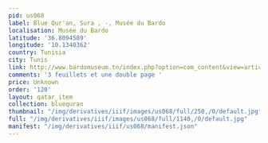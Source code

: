 ```yaml
---
pid: us068
label: Blue Qur'an, Sura , -, Musée du Bardo
localisation: Musée du Bardo
latitude: '36.8094589'
longitude: '10.1340362'
country: Tunisia
city: Tunis
link: http://www.bardomuseum.tn/index.php?option=com_content&view=article&id=101%3Aenfant-docteur-et-saisons&catid=47%3Akariaoun-et-mahdia&Itemid=74&lang=en
comments: '3 feuillets et une double page '
price: Unknown
order: '120'
layout: qatar_item
collection: bluequran
thumbnail: "/img/derivatives/iiif/images/us068/full/250,/0/default.jpg"
full: "/img/derivatives/iiif/images/us068/full/1140,/0/default.jpg"
manifest: "/img/derivatives/iiif/us068/manifest.json"
---
```


